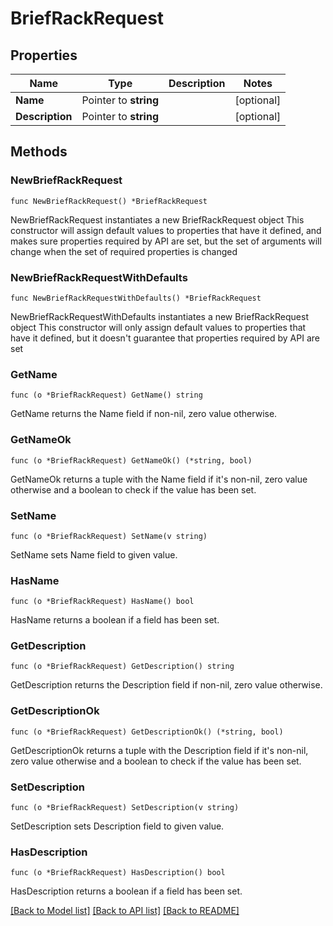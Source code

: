 # BriefRackRequest

## Properties

Name | Type | Description | Notes
------------ | ------------- | ------------- | -------------
**Name** | Pointer to **string** |  | [optional] 
**Description** | Pointer to **string** |  | [optional] 

## Methods

### NewBriefRackRequest

`func NewBriefRackRequest() *BriefRackRequest`

NewBriefRackRequest instantiates a new BriefRackRequest object
This constructor will assign default values to properties that have it defined,
and makes sure properties required by API are set, but the set of arguments
will change when the set of required properties is changed

### NewBriefRackRequestWithDefaults

`func NewBriefRackRequestWithDefaults() *BriefRackRequest`

NewBriefRackRequestWithDefaults instantiates a new BriefRackRequest object
This constructor will only assign default values to properties that have it defined,
but it doesn't guarantee that properties required by API are set

### GetName

`func (o *BriefRackRequest) GetName() string`

GetName returns the Name field if non-nil, zero value otherwise.

### GetNameOk

`func (o *BriefRackRequest) GetNameOk() (*string, bool)`

GetNameOk returns a tuple with the Name field if it's non-nil, zero value otherwise
and a boolean to check if the value has been set.

### SetName

`func (o *BriefRackRequest) SetName(v string)`

SetName sets Name field to given value.

### HasName

`func (o *BriefRackRequest) HasName() bool`

HasName returns a boolean if a field has been set.

### GetDescription

`func (o *BriefRackRequest) GetDescription() string`

GetDescription returns the Description field if non-nil, zero value otherwise.

### GetDescriptionOk

`func (o *BriefRackRequest) GetDescriptionOk() (*string, bool)`

GetDescriptionOk returns a tuple with the Description field if it's non-nil, zero value otherwise
and a boolean to check if the value has been set.

### SetDescription

`func (o *BriefRackRequest) SetDescription(v string)`

SetDescription sets Description field to given value.

### HasDescription

`func (o *BriefRackRequest) HasDescription() bool`

HasDescription returns a boolean if a field has been set.


[[Back to Model list]](../README.md#documentation-for-models) [[Back to API list]](../README.md#documentation-for-api-endpoints) [[Back to README]](../README.md)


